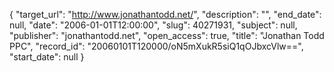 {
  "target_url": "http://www.jonathantodd.net/", 
  "description": "", 
  "end_date": null, 
  "date": "2006-01-01T12:00:00", 
  "slug": 40271931, 
  "subject": null, 
  "publisher": "jonathantodd.net", 
  "open_access": true, 
  "title": "Jonathan Todd PPC", 
  "record_id": "20060101T120000/oN5mXukR5siQ1qOJbxcVlw==", 
  "start_date": null
}

